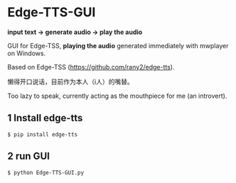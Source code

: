 # Edge-TTS-GUI

**input text → generate audio → play the audio**

GUI for Edge-TSS, **playing the audio** generated immediately with mwplayer on Windows. 

Based on Edge-TSS (https://github.com/rany2/edge-tts).

懒得开口说话，目前作为本人（i人）的嘴替。

Too lazy to speak, currently acting as the mouthpiece for me (an introvert).

## 1 Install edge-tts
```
$ pip install edge-tts
```

## 2 run GUI
```
$ python Edge-TTS-GUI.py
```
